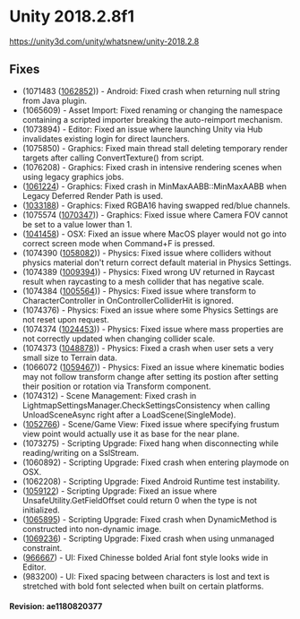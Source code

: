 # Unity 2018.2.8f1
https://unity3d.com/unity/whatsnew/unity-2018.2.8

## Fixes

<ul>
<li>(1071483 (<a href="https://issuetracker.unity3d.com/product/unity/issues/guid/1062852/">1062852</a>)) - Android: Fixed crash when returning null string from Java plugin.</li>
<li>(1065609) - Asset Import: Fixed renaming or changing the namespace containing a scripted importer breaking the auto-reimport mechanism.</li>
<li>(1073894) - Editor: Fixed an issue where launching Unity via Hub invalidates existing login for direct launchers.</li>
<li>(1075850) - Graphics: Fixed main thread stall deleting temporary render targets after calling ConvertTexture() from script.</li>
<li>(1076208) - Graphics: Fixed crash in intensive rendering scenes when using legacy graphics jobs.</li>
<li>(<a href="https://issuetracker.unity3d.com/product/unity/issues/guid/1061224/">1061224</a>) - Graphics: Fixed crash in MinMaxAABB::MinMaxAABB when Legacy Deferred Render Path is used.</li>
<li>(<a href="https://issuetracker.unity3d.com/product/unity/issues/guid/1033188/">1033188</a>) - Graphics: Fixed RGBA16 having swapped red/blue channels.</li>
<li>(1075574 (<a href="https://issuetracker.unity3d.com/product/unity/issues/guid/1070347/">1070347</a>)) - Graphics: Fixed issue where Camera FOV cannot be set to a value lower than 1.</li>
<li>(<a href="https://issuetracker.unity3d.com/product/unity/issues/guid/1041458/">1041458</a>) - OSX: Fixed an issue where MacOS player would not go into correct screen mode when Command+F is pressed.</li>
<li>(1074390 (<a href="https://issuetracker.unity3d.com/product/unity/issues/guid/1058082/">1058082</a>)) - Physics: Fixed issue where colliders without physics material don't return correct default material in Physics Settings.</li>
<li>(1074389 (<a href="https://issuetracker.unity3d.com/product/unity/issues/guid/1009394/">1009394</a>)) - Physics: Fixed wrong UV returned in Raycast result when raycasting to a mesh collider that has negative scale.</li>
<li>(1074384 (<a href="https://issuetracker.unity3d.com/product/unity/issues/guid/1005564/">1005564</a>)) - Physics: Fixed issue where transform to CharacterController in OnControllerColliderHit is ignored.</li>
<li>(1074376) - Physics: Fixed an issue where some Physics Settings are not reset upon request.</li>
<li>(1074374 (<a href="https://issuetracker.unity3d.com/product/unity/issues/guid/1024453/">1024453</a>)) - Physics: Fixed issue where mass properties are not correctly updated when changing collider scale.</li>
<li>(1074373 (<a href="https://issuetracker.unity3d.com/product/unity/issues/guid/1048878/">1048878</a>)) - Physics: Fixed a crash when user sets a very small size to Terrain data.</li>
<li>(1066072 (<a href="https://issuetracker.unity3d.com/product/unity/issues/guid/1059467/">1059467</a>)) - Physics: Fixed an issue where kinematic bodies may not follow transform change after setting its postion after setting their position or rotation via Transform component.</li>
<li>(1074312) - Scene Management: Fixed crash in LightmapSettingsManager.CheckSettingsConsistency when calling UnloadSceneAsync right after a LoadScene(SingleMode).</li>
<li>(<a href="https://issuetracker.unity3d.com/product/unity/issues/guid/1052766/">1052766</a>) - Scene/Game View: Fixed issue where specifying frustum view point would actually use it as base for the near plane.</li>
<li>(1073275) - Scripting Upgrade: Fixed hang when disconnecting while reading/writing on a SslStream.</li>
<li>(1060892) - Scripting Upgrade: Fixed crash when entering playmode on OSX.</li>
<li>(1062208) - Scripting Upgrade: Fixed Android Runtime test instability.</li>
<li>(<a href="https://issuetracker.unity3d.com/product/unity/issues/guid/1059122/">1059122</a>) - Scripting Upgrade: Fixed an issue where UnsafeUtility.GetFieldOffset could return 0 when the type is not initialized.</li>
<li>(<a href="https://issuetracker.unity3d.com/product/unity/issues/guid/1065895/">1065895</a>) - Scripting Upgrade: Fixed crash when DynamicMethod is constructed into non-dynamic image.</li>
<li>(<a href="https://issuetracker.unity3d.com/product/unity/issues/guid/1069236/">1069236</a>) - Scripting Upgrade: Fixed  crash when using unmanaged constraint.</li>
<li>(<a href="https://issuetracker.unity3d.com/product/unity/issues/guid/966667/">966667</a>) - UI: Fixed Chinesse bolded Arial font style looks wide in Editor.</li>
<li>(983200) - UI: Fixed spacing between characters is lost and text is stretched with bold font selected when built on certain platforms.</li>
</ul>

#### Revision: ae1180820377
